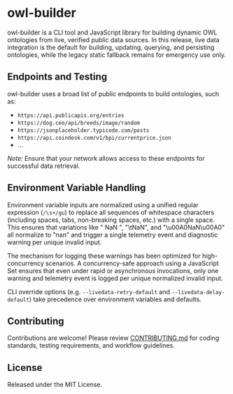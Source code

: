 # owl-builder

owl-builder is a CLI tool and JavaScript library for building dynamic OWL ontologies from live, verified public data sources. In this release, live data integration is the default for building, updating, querying, and persisting ontologies, while the legacy static fallback remains for emergency use only.

## Endpoints and Testing

owl-builder uses a broad list of public endpoints to build ontologies, such as:

- `https://api.publicapis.org/entries`
- `https://dog.ceo/api/breeds/image/random`
- `https://jsonplaceholder.typicode.com/posts`
- `https://api.coindesk.com/v1/bpi/currentprice.json`
- ...

_Note:_ Ensure that your network allows access to these endpoints for successful data retrieval.

## Environment Variable Handling

Environment variable inputs are normalized using a unified regular expression (`/\s+/gu`) to replace all sequences of whitespace characters (including spaces, tabs, non-breaking spaces, etc.) with a single space. This ensures that variations like " NaN ", "\tNaN", and "\u00A0NaN\u00A0" all normalize to "nan" and trigger a single telemetry event and diagnostic warning per unique invalid input.

The mechanism for logging these warnings has been optimized for high-concurrency scenarios. A concurrency-safe approach using a JavaScript Set ensures that even under rapid or asynchronous invocations, only one warning and telemetry event is logged per unique normalized invalid input.

CLI override options (e.g. `--livedata-retry-default` and `--livedata-delay-default`) take precedence over environment variables and defaults.

## Contributing

Contributions are welcome! Please review [CONTRIBUTING.md](CONTRIBUTING.md) for coding standards, testing requirements, and workflow guidelines.

## License

Released under the MIT License.
